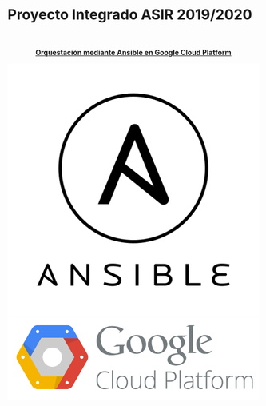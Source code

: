 # **Proyecto Integrado ASIR 2019/2020**

</br>
<p align="center">
<b><u>Orquestación mediante Ansible en Google Cloud Platform</u></b>
</p>

<p align="center">

  <img src="images/ansible.png" alt="Ansible"/>
  <img src="images/Google.png" alt="Google"/>

</p>

